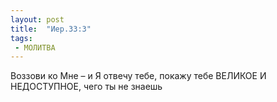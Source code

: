 ```yaml
---
layout: post
title:  "Иер.33:3"
tags:
 - МОЛИТВА
---
```


Воззови ко Мне – и Я отвечу тебе, покажу тебе ВЕЛИКОЕ И НЕДОСТУПНОЕ, чего ты не знаешь

